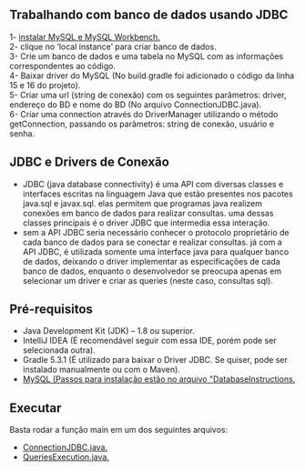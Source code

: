  ## Trabalhando com banco de dados usando JDBC
1- <a href="https://dev.mysql.com/downloads/workbench/">instalar MySQL e MySQL Workbench.</a> <br>
2- clique no ‘local instance’ para criar banco de dados. <br>
3- Crie um banco de dados e uma tabela no MySQL com as informações correspondentes ao código. <br>
4- Baixar driver do MySQL (No build.gradle foi adicionado o código da linha 15 e 16 do projeto). <br>
5- Criar uma url (string de conexão) com os seguintes parâmetros: driver, endereço do BD e nome do BD (No arquivo ConnectionJDBC.java). <br>
6- Criar uma connection através do DriverManager utilizando o método getConnection, passando os parâmetros: string de conexão, usuário e senha.

## JDBC e Drivers de Conexão
- JDBC (java database connectivity) é uma API com diversas classes e interfaces escritas na linguagem Java que estão presentes nos pacotes java.sql e javax.sql. elas permitem que programas java realizem conexões em banco de dados para realizar consultas. uma dessas classes principais é o driver JDBC que intermedia essa interação.
- sem a API JDBC seria necessário conhecer o protocolo proprietário de cada banco de dados para se conectar e realizar consultas. já com a API JDBC, é utilizada somente uma interface java para qualquer banco de dados, deixando o driver implementar as especificações de cada banco de dados, enquanto o desenvolvedor se preocupa apenas em selecionar um driver e criar as queries (neste caso, consultas sql).

## Pré-requisitos 
- Java Development Kit (JDK) – 1.8 ou superior.
- IntelliJ IDEA (É recomendável seguir com essa IDE, porém pode ser selecionada outra). <br>
- Gradle 5.3.1 (É utilizado para baixar o Driver JDBC. Se quiser, pode ser instalado manualmente ou com o Maven). <br>
- <a href="https://github.com/danielkv7/jdbc-basico/blob/master/src/main/java/part1/DatabaseInstructions">MySQL (Passos para instalação estão no arquivo "DatabaseInstructions.</a>

## Executar
Basta rodar a função main em um dos seguintes arquivos:
- <a href="https://github.com/FernandaMakiHirose/jdbc-basico/blob/main/src/main/java/part2/ConnectionJDBC.java">ConnectionJDBC.java.</a> <br>
- <a href="https://github.com/FernandaMakiHirose/jdbc-basico/blob/main/src/main/java/part3/QueriesExecution.java">QueriesExecution.java.</a> <br>
